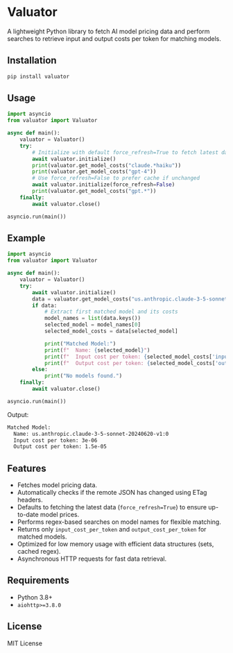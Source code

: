 # Valuator

A lightweight Python library to fetch AI model pricing data and perform searches to retrieve input and output costs per token for matching models.

## Installation

```bash
pip install valuator
```

## Usage

```python
import asyncio
from valuator import Valuator

async def main():
    valuator = Valuator()
    try:
        # Initialize with default force_refresh=True to fetch latest data
        await valuator.initialize()
        print(valuator.get_model_costs("claude.*haiku"))
        print(valuator.get_model_costs("gpt-4"))
        # Use force_refresh=False to prefer cache if unchanged
        await valuator.initialize(force_refresh=False)
        print(valuator.get_model_costs("gpt.*"))
    finally:
        await valuator.close()

asyncio.run(main())
```

## Example

```python
import asyncio
from valuator import Valuator

async def main():
    valuator = Valuator()
    try:
        await valuator.initialize()
        data = valuator.get_model_costs("us.anthropic.claude-3-5-sonnet-20240620-v1:0")
        if data:
            # Extract first matched model and its costs
            model_names = list(data.keys())
            selected_model = model_names[0]
            selected_model_costs = data[selected_model]

            print("Matched Model:")
            print(f"  Name: {selected_model}")
            print(f"  Input cost per token: {selected_model_costs['input_cost_per_token']}")
            print(f"  Output cost per token: {selected_model_costs['output_cost_per_token']}")
        else:
            print("No models found.")
    finally:
        await valuator.close()

asyncio.run(main())
```

Output:
```bash
Matched Model:
  Name: us.anthropic.claude-3-5-sonnet-20240620-v1:0
  Input cost per token: 3e-06
  Output cost per token: 1.5e-05
```

## Features

- Fetches model pricing data.
- Automatically checks if the remote JSON has changed using ETag headers.
- Defaults to fetching the latest data (`force_refresh=True`) to ensure up-to-date model prices.
- Performs regex-based searches on model names for flexible matching.
- Returns only `input_cost_per_token` and `output_cost_per_token` for matched models.
- Optimized for low memory usage with efficient data structures (sets, cached regex).
- Asynchronous HTTP requests for fast data retrieval.

## Requirements

- Python 3.8+
- `aiohttp>=3.8.0`

## License

MIT License